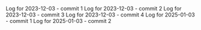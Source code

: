 Log for 2023-12-03 - commit 1
Log for 2023-12-03 - commit 2
Log for 2023-12-03 - commit 3
Log for 2023-12-03 - commit 4
Log for 2025-01-03 - commit 1
Log for 2025-01-03 - commit 2
